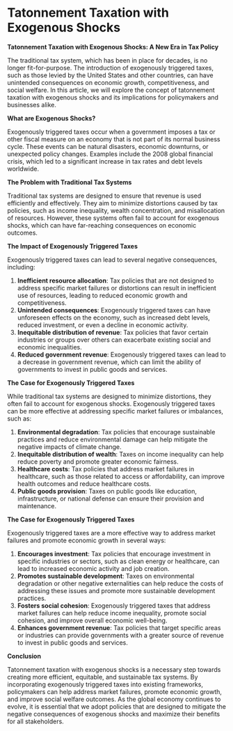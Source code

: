# Tatonnement Taxation with Exogenous Shocks

**Tatonnement Taxation with Exogenous Shocks: A New Era in Tax Policy**

The traditional tax system, which has been in place for decades, is no longer fit-for-purpose. The introduction of exogenously triggered taxes, such as those levied by the United States and other countries, can have unintended consequences on economic growth, competitiveness, and social welfare. In this article, we will explore the concept of tatonnement taxation with exogenous shocks and its implications for policymakers and businesses alike.

**What are Exogenous Shocks?**

Exogenously triggered taxes occur when a government imposes a tax or other fiscal measure on an economy that is not part of its normal business cycle. These events can be natural disasters, economic downturns, or unexpected policy changes. Examples include the 2008 global financial crisis, which led to a significant increase in tax rates and debt levels worldwide.

**The Problem with Traditional Tax Systems**

Traditional tax systems are designed to ensure that revenue is used efficiently and effectively. They aim to minimize distortions caused by tax policies, such as income inequality, wealth concentration, and misallocation of resources. However, these systems often fail to account for exogenous shocks, which can have far-reaching consequences on economic outcomes.

**The Impact of Exogenously Triggered Taxes**

Exogenously triggered taxes can lead to several negative consequences, including:

1. **Inefficient resource allocation**: Tax policies that are not designed to address specific market failures or distortions can result in inefficient use of resources, leading to reduced economic growth and competitiveness.
2. **Unintended consequences**: Exogenously triggered taxes can have unforeseen effects on the economy, such as increased debt levels, reduced investment, or even a decline in economic activity.
3. **Inequitable distribution of revenue**: Tax policies that favor certain industries or groups over others can exacerbate existing social and economic inequalities.
4. **Reduced government revenue**: Exogenously triggered taxes can lead to a decrease in government revenue, which can limit the ability of governments to invest in public goods and services.

**The Case for Exogenously Triggered Taxes**

While traditional tax systems are designed to minimize distortions, they often fail to account for exogenous shocks. Exogenously triggered taxes can be more effective at addressing specific market failures or imbalances, such as:

1. **Environmental degradation**: Tax policies that encourage sustainable practices and reduce environmental damage can help mitigate the negative impacts of climate change.
2. **Inequitable distribution of wealth**: Taxes on income inequality can help reduce poverty and promote greater economic fairness.
3. **Healthcare costs**: Tax policies that address market failures in healthcare, such as those related to access or affordability, can improve health outcomes and reduce healthcare costs.
4. **Public goods provision**: Taxes on public goods like education, infrastructure, or national defense can ensure their provision and maintenance.

**The Case for Exogenously Triggered Taxes**

Exogenously triggered taxes are a more effective way to address market failures and promote economic growth in several ways:

1. **Encourages investment**: Tax policies that encourage investment in specific industries or sectors, such as clean energy or healthcare, can lead to increased economic activity and job creation.
2. **Promotes sustainable development**: Taxes on environmental degradation or other negative externalities can help reduce the costs of addressing these issues and promote more sustainable development practices.
3. **Fosters social cohesion**: Exogenously triggered taxes that address market failures can help reduce income inequality, promote social cohesion, and improve overall economic well-being.
4. **Enhances government revenue**: Tax policies that target specific areas or industries can provide governments with a greater source of revenue to invest in public goods and services.

**Conclusion**

Tatonnement taxation with exogenous shocks is a necessary step towards creating more efficient, equitable, and sustainable tax systems. By incorporating exogenously triggered taxes into existing frameworks, policymakers can help address market failures, promote economic growth, and improve social welfare outcomes. As the global economy continues to evolve, it is essential that we adopt policies that are designed to mitigate the negative consequences of exogenous shocks and maximize their benefits for all stakeholders.
